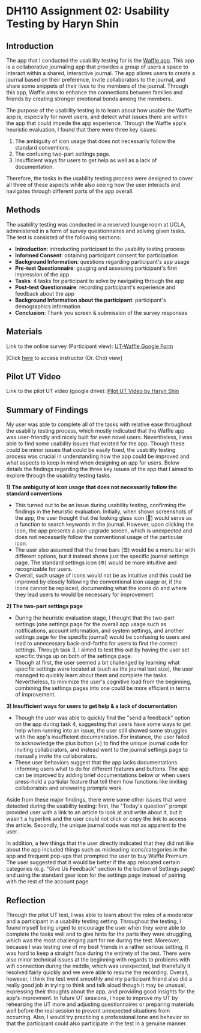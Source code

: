 # DH110 Assignment 02: Usability Testing by Haryn Shin

## Introduction
The app that I conducted the usability testing for is the [Waffle app](https://www.wafflejournal.com/). This app is a collaborative journaling app that provides a group of users a space to interact within a shared, interactive journal. The app allows users to create a journal based on their preference, invite collaborators to the journal, and share some snippets of their lives to the members of the journal. Through this app, Waffle aims to enhance the connections between families and friends by creating stronger emotional bonds among the members. 

The purpose of the usability testing is to learn about how usable the Waffle app is, especially for novel users, and detect what issues there are within the app that could impede the app experience. Through the Waffle app's heuristic evaluation, I found that there were three key issues: 
1) The ambiguity of icon usage that does not necessarily follow the standard conventions. 
2) The confusing two-part settings page.
3) Insufficient ways for users to get help as well as a lack of documentation.

Therefore, the tasks in the usability testing process were designed to cover all three of these aspects while also seeing how the user interacts and navigates through different parts of the app overall. 

## Methods
The usability testing was conducted in a reserved lounge room at UCLA, administered in a form of survey questionnaires and solving given tasks. The test is consisted of the following sections:
- **Introduction**: introducting participant to the usability testing process
- **Informed Consent**: obtaining participant consent for participation
- **Background Information**: questions regarding participant's app usage
- **Pre-test Questionnaire**: gauging and assessing participant's first impression of the app
- **Tasks**: 4 tasks for participant to solve by navigating through the app
- **Post-test Questionnaire**: recording participant's experience and feedback about the app
- **Background Information about the participant**: participant's demographics information
- **Conclusion**: Thank you screen & submission of the survey responses

## Materials
Link to the online survey (Participant view): [UT-Waffle Google Form](https://forms.gle/3AwHvjFDasc2CBP59)

[Click [here](https://docs.google.com/forms/d/1ZGq73FXadKbL0kMhpDfvTmY66-Cn6A7q0JsEiBKMHi8/edit) to access instructor (Dr. Cho) view]

## Pilot UT Video
Link to the pilot UT video (google drive): [Pilot UT Video by Haryn Shin](https://drive.google.com/file/d/1CzUHpMwsINs7-Dgxu55-YBvzky_5Z83B/view?usp=sharing)

## Summary of Findings
My user was able to complete all of the tasks with relative ease throughout the usability testing process, which mostly indicated that the Waffle app was user-friendly and nicely built for even novel users. Nevertheless, I was able to find some usability issues that existed for the app. Though these could be minor issues that could be easily fixed, the usability testing process was crucial in understanding how the app could be improved and what aspects to keep in mind when designing an app for users. Below details the findings regarding the three key issues of the app that I aimed to explore through the usability testing tasks.

**1) The ambiguity of icon usage that does not necessarily follow the standard conventions**
- This turned out to be an issue during usability testing, confirming the findings in the heuristic evaluation. Initially, when shown screenshots of the app, the user thought that the looking glass icon (🔎) would serve as a function to search keywords in the journal. However, upon clicking the icon, the app presents a plan upgrade screen, which is unexpected and does not necessarily follow the conventional usage of the particular icon. 
-  The user also assumed that the three bars (☰) would be a menu bar with different options, but it instead shows just the specific journal settings page. The standard settings icon (⚙️) would be more intuitive and recognizable for users.
-  Overall, such usage of icons would not be as intuitive and this could be improved by closely following the conventional icon usage or, if the icons cannot be replaced, documenting what the icons do and where they lead users to would be necessary for improvement. 

**2) The two-part settings page**
- During the heuristic evaluation stage, I thought that the two-part settings (one settings page for the overall app usage such as notifications, account information, and system settings, and another settings page for the specific journal) would be confusing to users and lead to unnecessary back-and-forths for users to find the correct settings. Through task 3, I aimed to test this out by having the user set specific things up on both of the settings page. 
- Though at first, the user seemed a bit challenged by learning what specific settings were located at (such as the journal text size), the user managed to quickly learn about them and complete the tasks. Nevertheless, to minimize the user's cognitive load from the beginning, combining the settings pages into one could be more efficient in terms of improvement.  

**3) Insufficient ways for users to get help & a lack of documentation**
- Though the user was able to quickly find the "send a feedback" option on the app during task 4, suggesting that users have some ways to get help when running into an issue, the user still showed some struggles with the app's insufficient documentation. For instance, the user failed to acknowledge the plus button (+) to find the unique journal code for inviting collaborators, and instead went to the journal settings page to manually invite the collaborators. 
- These user behaviors suggest that the app lacks documentations informing users what to do for different features and buttons. The app can be improved by adding brief documentations below or when users press-hold a partiular feature that tell them how functions like inviting collaborators and answering prompts work. 

Aside from these major findings, there were some other issues that were detected during the usability testing: first, the "Today's question" prompt provided user with a link to an article to look at and write about it, but it wasn't a hyperlink and the user could not click or copy the link to access the article. Secondly, the unique journal code was not as apparent to the user. 

In addition, a few things that the user directly indicated that they did not like about the app included things such as misleading icons/categories in the app and frequent pop-ups that prompted the user to buy Waffle Premium. The user suggested that it would be better if the app relocated certain categories (e.g. "Give Us Feedback" section to the bottom of Settings page) and using the standard gear icon for the settings page instead of pairing with the rest of the account page. 

## Reflection
Through the pilot UT test, I was able to learn about the roles of a moderator and a participant in a usability testing setting. Throughout the testing, I found myself being urged to encourage the user when they were able to complete the tasks well and to give hints for the parts they were struggling, which was the most challenging part for me during the test. Moreover, because I was testing one of my best friends in a rather serious setting, it was hard to keep a straight face during the entirety of the test. There were also minor technical issues at the beginning with regards to problems with wifi connection during the middle, which was unexpected, but thankfully it resolved fairly quickly and we were able to resume the recording. Overall, however, I think the test went smoothly and my participant friend also did a really good job in trying to think and talk aloud though it may be unusual, expressing their thoughts about the app, and providing good insights for the app's improvment. In future UT sessions, I hope to improve my UT by rehearsing the UT more and adjusting questionnaires or preparing materials well before the real session to prevent unexpected situations from occurring. Also, I would try practicing a professional tone and behavior so that the participant could also participate in the test in a genuine manner.  
